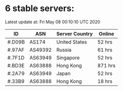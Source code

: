 # 6 stable servers:

Latest update at: Fri May 08 00:10:10 UTC 2020

| ID | ASN | Server Country | Online |
| -- | --- | -------------- | ------ |
| #.D09B | AS174 | United States | 52 hrs |
| #.97AF | AS49392 | Russia | 61 hrs |
| #.7F1D | AS63949 | Singapore | 52 hrs |
| #.BD3E | AS63888 | Hong Kong | 871 hrs |
| #.2A79 | AS63949 | Japan | 52 hrs |
| #.33B9 | AS63888 | Hong Kong | 18 hrs |

